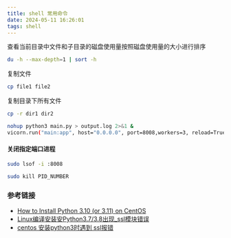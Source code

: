 ```yaml
---
title: shell 常用命令
date: 2024-05-11 16:26:01
tags: shell
---
```


查看当前目录中文件和子目录的磁盘使用量按照磁盘使用量的大小进行排序
```bash
du -h --max-depth=1 | sort -h
```
复制文件
```bash
cp file1 file2
```
复制目录下所有文件
```bash
cp -r dir1 dir2
```

```bash
nohup python3 main.py > output.log 2>&1 &
vicorn.run("main:app", host="0.0.0.0", port=8008,workers=3, reload=True)
```

#### 关闭指定端口进程

```bash
sudo lsof -i :8008
```
```bash
sudo kill PID_NUMBER
```
### 参考链接
- [How to Install Python 3.10 (or 3.11) on CentOS](https://linuxstans.com/how-to-install-python-centos/)
- [Linux编译安装安Python3.7/3.8出现_ssl模块错误](https://www.cnblogs.com/yuxiuyan/p/13591854.html)
- [centos 安装python3时遇到 ssl报错](https://www.cnblogs.com/presleyren/p/13931911.html)